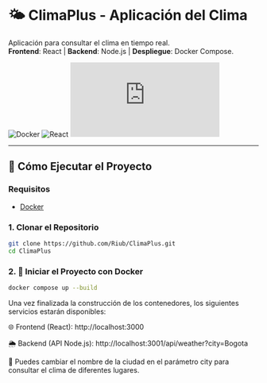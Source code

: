 # 🌤️ ClimaPlus - Aplicación del Clima

Aplicación para consultar el clima en tiempo real.  
**Frontend**: React | **Backend**: Node.js | **Despliegue**: Docker Compose.

![Docker](https://img.shields.io/badge/Docker-✓-blue?logo=docker)
![React](https://img.shields.io/badge/React-✓-61DAFB?logo=react)
![Node.js](https://img.shields.io/badge/Node.js-✓-339933?logo=node.js)

---

## 🚀 Cómo Ejecutar el Proyecto

### Requisitos
- [Docker](https://docs.docker.com/get-docker/)

### 1. Clonar el Repositorio
```bash
git clone https://github.com/Riub/ClimaPlus.git
cd ClimaPlus
```
### 2. 🐳 Iniciar el Proyecto con Docker
```bash
docker compose up --build
```
Una vez finalizada la construcción de los contenedores, los siguientes servicios estarán disponibles:

🌐 Frontend (React): http://localhost:3000

🌦️ Backend (API Node.js): http://localhost:3001/api/weather?city=Bogota

🔁 Puedes cambiar el nombre de la ciudad en el parámetro city para consultar el clima de diferentes lugares.

